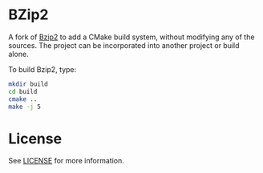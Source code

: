 BZip2
=====

A fork of [Bzip2](http://www.bzip.org/) to add a CMake build system, without modifying any of the sources. The project can be incorporated into another project or build alone.

To build Bzip2, type:

```bash
mkdir build
cd build
cmake ..
make -j 5
```

License
=======

See [LICENSE](/LICENSE) for more information.
